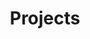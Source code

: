 ---
enable: true
title: "Projects"
description: ""
projects:
  - title: "Photography Works"
    image: "/images/photographyworks.png"
    link: "/blog"
    overlayImage: "/images/photography_overlay.png"
  - title: "Tech Stuff"
    image: "/images/techstuff.png"
    link: "/blog"
    overlayImage: "/images/tech_overlay.png"
_build:
  render: "never"
---